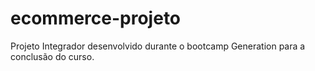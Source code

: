 # ecommerce-projeto
Projeto Integrador desenvolvido durante o bootcamp Generation para a conclusão do curso.

